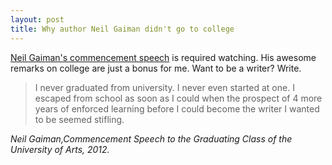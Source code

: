 ```yaml
---
layout: post
title: Why author Neil Gaiman didn't go to college
---
```


[Neil Gaiman's commencement speech](https://youtu.be/plWexCID-kA) is required watching. His awesome remarks on college are just a bonus for me. Want to be a writer? Write.

>I never graduated from university. I never even started at one. I escaped from school as soon as I could when the prospect of 4 more years of enforced learning before I could become the writer I wanted to be seemed stifling.

<cite>Neil Gaiman,Commencement Speech to the Graduating Class of the University of Arts, 2012.</cite>

